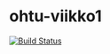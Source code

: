 # ohtu-viikko1

[![Build Status](https://travis-ci.org/vasdf/ohtu-viikko1.svg?branch=master)](https://travis-ci.org/vasdf/ohtu-viikko1)

